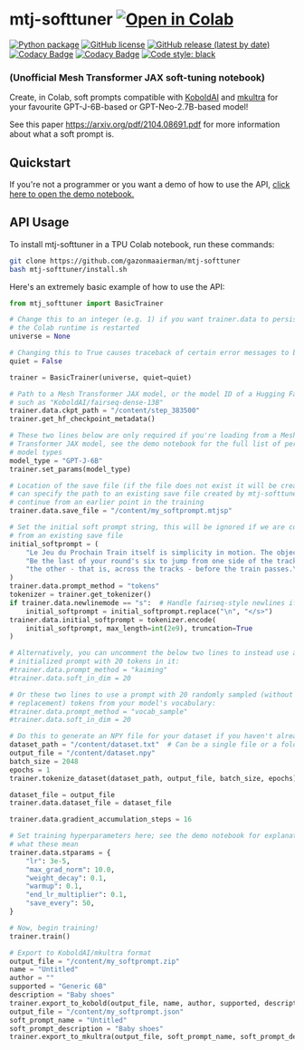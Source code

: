 # mtj-softtuner [![Open in Colab](https://colab.research.google.com/assets/colab-badge.svg)](https://colab.research.google.com/github/gazonmaaierman/mtj-softtuner/blob/main/mtj-softtuner.ipynb)

[![Python package](https://github.com/gazonmaaierman/mtj-softtuner/workflows/Tests/badge.svg)](https://github.com/gazonmaaierman/mtj-softtuner/actions/workflows/python-package.yml) [![GitHub license](https://img.shields.io/github/license/gazonmaaierman/mtj-softtuner?color=informational)](https://github.com/gazonmaaierman/mtj-softtuner/blob/main/LICENSE) [![GitHub release (latest by date)](https://img.shields.io/github/v/release/gazonmaaierman/mtj-softtuner)](https://github.com/gazonmaaierman/mtj-softtuner/releases) [![Codacy Badge](https://app.codacy.com/project/badge/Coverage/5d95207f6e784dc2b56490c7bd8bb439)](https://www.codacy.com/gh/gazonmaaierman/mtj-softtuner/dashboard?utm_source=github.com&utm_medium=referral&utm_content=gazonmaaierman/mtj-softtuner&utm_campaign=Badge_Coverage) [![Codacy Badge](https://app.codacy.com/project/badge/Grade/5d95207f6e784dc2b56490c7bd8bb439)](https://www.codacy.com/gh/gazonmaaierman/mtj-softtuner/dashboard?utm_source=github.com&amp;utm_medium=referral&amp;utm_content=gazonmaaierman/mtj-softtuner&amp;utm_campaign=Badge_Grade) [![Code style: black](https://img.shields.io/badge/code%20style-black-000000.svg)](https://github.com/psf/black)

### (Unofficial Mesh Transformer JAX soft-tuning notebook)

Create, in Colab, soft prompts compatible with [KoboldAI](https://github.com/KoboldAI/KoboldAI-Client) and [mkultra](https://github.com/corolla-johnson/mkultra) for your favourite GPT-J-6B-based or GPT-Neo-2.7B-based model!

See this paper https://arxiv.org/pdf/2104.08691.pdf for more information about what a soft prompt is.

## Quickstart

If you're not a programmer or you want a demo of how to use the API, [click here to open the demo notebook.](https://colab.research.google.com/github/gazonmaaierman/mtj-softtuner/blob/main/mtj-softtuner.ipynb)

## API Usage

To install mtj-softtuner in a TPU Colab notebook, run these commands:

```bash
git clone https://github.com/gazonmaaierman/mtj-softtuner
bash mtj-softtuner/install.sh
```

Here's an extremely basic example of how to use the API:

```python
from mtj_softtuner import BasicTrainer

# Change this to an integer (e.g. 1) if you want trainer.data to persist after
# the Colab runtime is restarted
universe = None

# Changing this to True causes traceback of certain error messages to be hidden
quiet = False

trainer = BasicTrainer(universe, quiet=quiet)

# Path to a Mesh Transformer JAX model, or the model ID of a Hugging Face model
# such as "KoboldAI/fairseq-dense-13B"
trainer.data.ckpt_path = "/content/step_383500"
trainer.get_hf_checkpoint_metadata()

# These two lines below are only required if you're loading from a Mesh
# Transformer JAX model, see the demo notebook for the full list of permitted
# model types
model_type = "GPT-J-6B"
trainer.set_params(model_type)

# Location of the save file (if the file does not exist it will be created), you
# can specify the path to an existing save file created by mtj-softtuner to
# continue from an earlier point in the training
trainer.data.save_file = "/content/my_softprompt.mtjsp"

# Set the initial soft prompt string, this will be ignored if we are continuing
# from an existing save file
initial_softprompt = (
    "Le Jeu du Prochain Train itself is simplicity in motion. The object: "
    "Be the last of your round's six to jump from one side of the tracks to "
    "the other - that is, across the tracks - before the train passes.\n\n"
)
trainer.data.prompt_method = "tokens"
tokenizer = trainer.get_tokenizer()
if trainer.data.newlinemode == "s":  # Handle fairseq-style newlines if required
    initial_softprompt = initial_softprompt.replace("\n", "</s>")
trainer.data.initial_softprompt = tokenizer.encode(
    initial_softprompt, max_length=int(2e9), truncation=True
)

# Alternatively, you can uncomment the below two lines to instead use a randomly
# initialized prompt with 20 tokens in it:
#trainer.data.prompt_method = "kaiming"
#trainer.data.soft_in_dim = 20

# Or these two lines to use a prompt with 20 randomly sampled (without
# replacement) tokens from your model's vocabulary:
#trainer.data.prompt_method = "vocab_sample"
#trainer.data.soft_in_dim = 20

# Do this to generate an NPY file for your dataset if you haven't already done so
dataset_path = "/content/dataset.txt"  # Can be a single file or a folder
output_file = "/content/dataset.npy"
batch_size = 2048
epochs = 1
trainer.tokenize_dataset(dataset_path, output_file, batch_size, epochs)

dataset_file = output_file
trainer.data.dataset_file = dataset_file

trainer.data.gradient_accumulation_steps = 16

# Set training hyperparameters here; see the demo notebook for explanation of
# what these mean
trainer.data.stparams = {
    "lr": 3e-5,
    "max_grad_norm": 10.0,
    "weight_decay": 0.1,
    "warmup": 0.1,
    "end_lr_multiplier": 0.1,
    "save_every": 50,
}

# Now, begin training!
trainer.train()

# Export to KoboldAI/mkultra format
output_file = "/content/my_softprompt.zip"
name = "Untitled"
author = ""
supported = "Generic 6B"
description = "Baby shoes"
trainer.export_to_kobold(output_file, name, author, supported, description)
output_file = "/content/my_softprompt.json"
soft_prompt_name = "Untitled"
soft_prompt_description = "Baby shoes"
trainer.export_to_mkultra(output_file, soft_prompt_name, soft_prompt_description)

```
